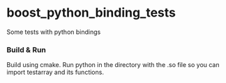 # boost_python_binding_tests
Some tests with python bindings

### Build & Run
Build using cmake. Run python in the directory with the .so file so you can import testarray and its functions.
